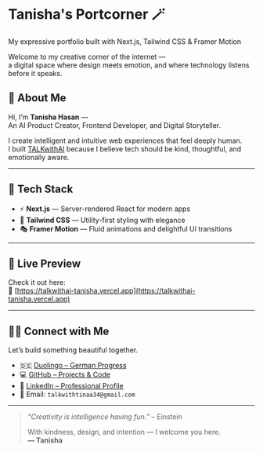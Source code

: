 # Tanisha's Portcorner 🪄  
My expressive portfolio built with Next.js, Tailwind CSS & Framer Motion

Welcome to my creative corner of the internet —  
a digital space where design meets emotion, and where technology listens before it speaks.

## 👋 About Me  
Hi, I’m **Tanisha Hasan** —  
An AI Product Creator, Frontend Developer, and Digital Storyteller.

I create intelligent and intuitive web experiences that feel deeply human.  
I built [TALKwithAI](https://talkwithai-tanisha.vercel.app) because I believe tech should be kind, thoughtful, and emotionally aware.

---

## 🔧 Tech Stack  
- ⚡ **Next.js** — Server-rendered React for modern apps  
- 🎨 **Tailwind CSS** — Utility-first styling with elegance  
- 🎭 **Framer Motion** — Fluid animations and delightful UI transitions

---

## 🚀 Live Preview  
Check it out here:  
🔗 [https://talkwithai-tanisha.vercel.app](https://talkwithai-tanisha.vercel.app)

---

## 🙋‍♀️ Connect with Me  
Let’s build something beautiful together.

- 🇩🇪 [Duolingo – German Progress](https://www.duolingo.com/profile/rehamm_.D)  
- 💻 [GitHub – Projects & Code](https://github.com/rehamm-D)  
- 🧠 [LinkedIn – Professional Profile](https://www.linkedin.com/in/tanisha-shaikh-46b322232)  
- 📩 Email: `talkwithtinaa34@gmail.com`

---

> _“Creativity is intelligence having fun.”_ – Einstein  
>  
> With kindness, design, and intention — I welcome you here.  
> **— Tanisha**


